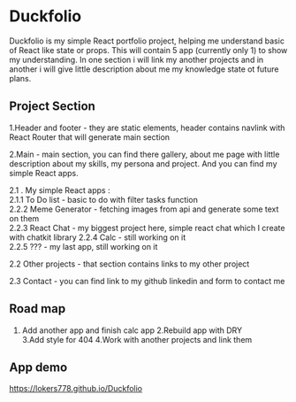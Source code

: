 # Duckfolio

Duckfolio is my simple React portfolio project, helping me understand basic of React like state or props. This will contain 5 app (currently only 1) to show my understanding. In one section i will link my another projects and in another i will give little description about me my knowledge state ot future plans.  
  
  ## Project Section
  1.Header and footer - they are static elements, header contains navlink with React Router that will generate main section
    
  2.Main - main section, you can find there gallery, about me page with little description about my skills, my persona and project. And you can find my simple React apps.
    
  2.1 . My simple React apps :  
  2.1.1 To Do list - basic to do with filter tasks function  
  2.2.2 Meme Generator - fetching images from api and generate some text on them  
  2.2.3 React Chat - my biggest project here, simple react chat which I create with chatkit library 
  2.2.4 Calc - still working on it  
  2.2.5 ??? - my last app, still working on it
  
  2.2 Other projects - that section contains links to my other project  
  
  2.3 Contact - you can find link to my github linkedin and form to contact me
  
## Road map
 1. Add another app and finish calc app
 2.Rebuild app with DRY  
 3.Add style for 404
 4.Work with another projects and link them  
   
## App demo

https://lokers778.github.io/Duckfolio

